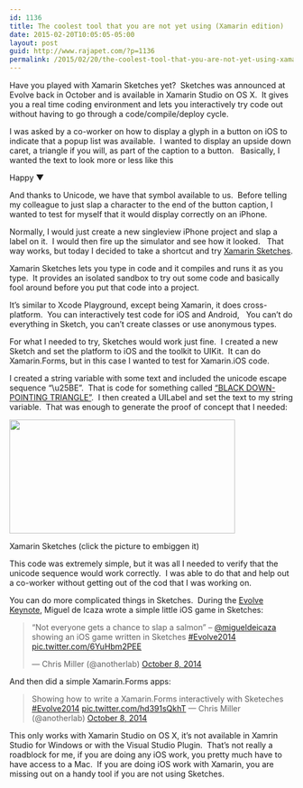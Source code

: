 ```yaml
---
id: 1136
title: The coolest tool that you are not yet using (Xamarin edition)
date: 2015-02-20T10:05:05-05:00
layout: post
guid: http://www.rajapet.com/?p=1136
permalink: /2015/02/20/the-coolest-tool-that-you-are-not-yet-using-xamarin-edition/
---
```

Have you played with Xamarin Sketches yet?  Sketches was announced at Evolve back in October and is available in Xamarin Studio on OS X.  It gives you a real time coding environment and lets you interactively try code out without having to go through a code/compile/deploy cycle.

I was asked by a co-worker on how to display a glyph in a button on iOS to indicate that a popup list was available.  I wanted to display an upside down caret, a triangle if you will, as part of the caption to a button.   Basically, I wanted the text to look more or less like this

Happy ▼

And thanks to Unicode, we have that symbol available to us.  Before telling my colleague to just slap a character to the end of the button caption, I wanted to test for myself that it would display correctly on an iPhone.

Normally, I would just create a new singleview iPhone project and slap a label on it.  I would then fire up the simulator and see how it looked.   That way works, but today I decided to take a shortcut and try [Xamarin Sketches](http://developer.xamarin.com/guides/cross-platform/sketches/).

Xamarin Sketches lets you type in code and it compiles and runs it as you type.  It provides an isolated sandbox to try out some code and basically fool around before you put that code into a project.

It&#8217;s similar to Xcode Playground, except being Xamarin, it does cross-platform.  You can interactively test code for iOS and Android,   You can&#8217;t do everything in Sketch, you can&#8217;t create classes or use anonymous types.

For what I needed to try, Sketches would work just fine.  I created a new Sketch and set the platform to iOS and the toolkit to UIKit.  It can do Xamarin.Forms, but in this case I wanted to test for Xamarin.iOS code.

I created a string variable with some text and included the unicode escape sequence &#8220;\u25BE&#8221;.  That is code for something called [&#8220;BLACK DOWN-POINTING TRIANGLE&#8221;](http://www.fileformat.info/info/unicode/char/25bc/index.htm).  I then created a UILabel and set the text to my string variable.  That was enough to generate the proof of concept that I needed:

<div style="width: 410px" class="wp-caption alignnone">
  <a href="https://i1.wp.com/www.rajapet.net/Other/2015-Blog/i-86f6jG4/0/XL/Sketches-XL.png"><img loading="lazy" class="" src="https://i1.wp.com/www.rajapet.net/Other/2015-Blog/i-86f6jG4/0/S/Sketches-S.png?resize=400%2C202" alt="" width="400" height="202" data-recalc-dims="1" /></a>
  
  <p class="wp-caption-text">
    Xamarin Sketches (click the picture to embiggen it)
  </p>
</div>

This code was extremely simple, but it was all I needed to verify that the unicode sequence would work correctly.  I was able to do that and help out a co-worker without getting out of the cod that I was working on.

You can do more complicated things in Sketches.  During the [Evolve Keynote](https://evolve.xamarin.com/#keynote-xamarin-profiler), Miguel de Icaza wrote a simple little iOS game in Sketches:

<blockquote class="twitter-tweet" lang="en">
  <p>
    &#8220;Not everyone gets a chance to slap a salmon&#8221; &#8211; <a href="https://twitter.com/migueldeicaza">@migueldeicaza</a> showing an iOS game written in Sketches <a href="https://twitter.com/hashtag/Evolve2014?src=hash">#Evolve2014</a> <a href="http://t.co/6YuHbm2PEE">pic.twitter.com/6YuHbm2PEE</a>
  </p>
  
  <p>
    — Chris Miller (@anotherlab) <a href="https://twitter.com/anotherlab/status/519856063668314112">October 8, 2014</a>
  </p>
</blockquote>

And then did a simple Xamarin.Forms apps: 

<blockquote class="twitter-tweet" lang="en">
  <p>
    Showing how to write a Xamarin.Forms interactively with Sketeches <a href="https://twitter.com/hashtag/Evolve2014?src=hash">#Evolve2014</a> <a href="http://t.co/hd391sQkhT">pic.twitter.com/hd391sQkhT</a> — Chris Miller (@anotherlab) <a href="https://twitter.com/anotherlab/status/519856779258503168">October 8, 2014</a>
  </p>
</blockquote>



This only works with Xamarin Studio on OS X, it&#8217;s not available in Xamrin Studio for Windows or with the Visual Studio Plugin.  That&#8217;s not really a roadblock for me, if you are doing any iOS work, you pretty much have to have access to a Mac.  If you are doing iOS work with Xamarin, you are missing out on a handy tool if you are not using Sketches.